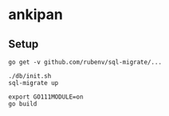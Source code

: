 # ankipan

## Setup

```
go get -v github.com/rubenv/sql-migrate/...

./db/init.sh
sql-migrate up
```

```
export GO111MODULE=on
go build
```

